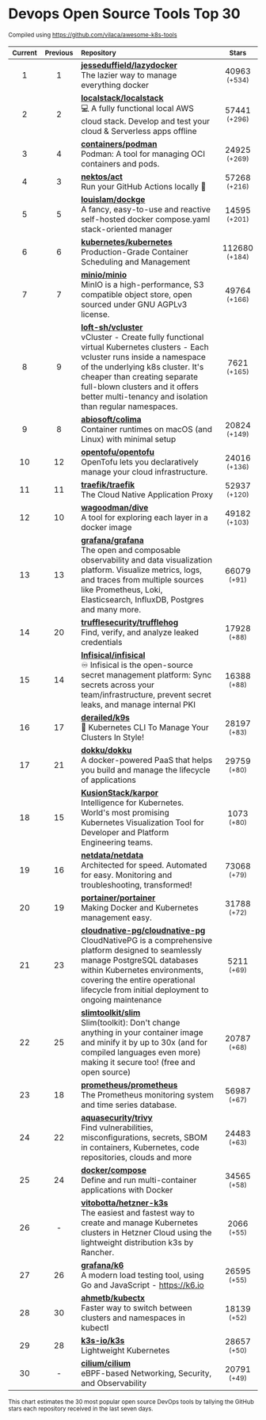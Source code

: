 # Devops Open Source Tools Top 30
<sup>Compiled using https://github.com/vilaca/awesome-k8s-tools</sup>
<div align="center">

|<sub>Current</sub>|<sub>Previous</sub>|<sub>Repository</sub>|<sub>Stars</sub>|
|:---:|:---:|:---|:---:|
|1|1|[**jesseduffield/lazydocker**](https://github.com/jesseduffield/lazydocker)<br/>The lazier way to manage everything docker|40963 <sup>(+534)</sup>|
|2|2|[**localstack/localstack**](https://github.com/localstack/localstack)<br/>💻 A fully functional local AWS cloud stack. Develop and test your cloud & Serverless apps offline|57441 <sup>(+296)</sup>|
|3|4|[**containers/podman**](https://github.com/containers/podman)<br/>Podman: A tool for managing OCI containers and pods.|24925 <sup>(+269)</sup>|
|4|3|[**nektos/act**](https://github.com/nektos/act)<br/>Run your GitHub Actions locally 🚀|57268 <sup>(+216)</sup>|
|5|5|[**louislam/dockge**](https://github.com/louislam/dockge)<br/>A fancy, easy-to-use and reactive self-hosted docker compose.yaml stack-oriented manager|14595 <sup>(+201)</sup>|
|6|6|[**kubernetes/kubernetes**](https://github.com/kubernetes/kubernetes)<br/>Production-Grade Container Scheduling and Management|112680 <sup>(+184)</sup>|
|7|7|[**minio/minio**](https://github.com/minio/minio)<br/>MinIO is a high-performance, S3 compatible object store, open sourced under GNU AGPLv3 license.|49764 <sup>(+166)</sup>|
|8|9|[**loft-sh/vcluster**](https://github.com/loft-sh/vcluster)<br/>vCluster - Create fully functional virtual Kubernetes clusters - Each vcluster runs inside a namespace of the underlying k8s cluster. It's cheaper than creating separate full-blown clusters and it offers better multi-tenancy and isolation than regular namespaces.|7621 <sup>(+165)</sup>|
|9|8|[**abiosoft/colima**](https://github.com/abiosoft/colima)<br/>Container runtimes on macOS (and Linux) with minimal setup|20824 <sup>(+149)</sup>|
|10|12|[**opentofu/opentofu**](https://github.com/opentofu/opentofu)<br/>OpenTofu lets you declaratively manage your cloud infrastructure.|24016 <sup>(+136)</sup>|
|11|11|[**traefik/traefik**](https://github.com/traefik/traefik)<br/>The Cloud Native Application Proxy|52937 <sup>(+120)</sup>|
|12|10|[**wagoodman/dive**](https://github.com/wagoodman/dive)<br/>A tool for exploring each layer in a docker image|49182 <sup>(+103)</sup>|
|13|13|[**grafana/grafana**](https://github.com/grafana/grafana)<br/>The open and composable observability and data visualization platform. Visualize metrics, logs, and traces from multiple sources like Prometheus, Loki, Elasticsearch, InfluxDB, Postgres and many more. |66079 <sup>(+91)</sup>|
|14|20|[**trufflesecurity/trufflehog**](https://github.com/trufflesecurity/trufflehog)<br/>Find, verify, and analyze leaked credentials|17928 <sup>(+88)</sup>|
|15|14|[**Infisical/infisical**](https://github.com/Infisical/infisical)<br/>♾ Infisical is the open-source secret management platform: Sync secrets across your team/infrastructure, prevent secret leaks, and manage internal PKI|16388 <sup>(+88)</sup>|
|16|17|[**derailed/k9s**](https://github.com/derailed/k9s)<br/>🐶 Kubernetes CLI To Manage Your Clusters In Style!|28197 <sup>(+83)</sup>|
|17|21|[**dokku/dokku**](https://github.com/dokku/dokku)<br/>A docker-powered PaaS that helps you build and manage the lifecycle of applications|29759 <sup>(+80)</sup>|
|18|15|[**KusionStack/karpor**](https://github.com/KusionStack/karpor)<br/>Intelligence for Kubernetes. World's most promising Kubernetes Visualization Tool for Developer and Platform Engineering teams. |1073 <sup>(+80)</sup>|
|19|16|[**netdata/netdata**](https://github.com/netdata/netdata)<br/>Architected for speed. Automated for easy. Monitoring and troubleshooting, transformed!|73068 <sup>(+79)</sup>|
|20|19|[**portainer/portainer**](https://github.com/portainer/portainer)<br/>Making Docker and Kubernetes management easy.|31788 <sup>(+72)</sup>|
|21|23|[**cloudnative-pg/cloudnative-pg**](https://github.com/cloudnative-pg/cloudnative-pg)<br/>CloudNativePG is a comprehensive platform designed to seamlessly manage PostgreSQL databases within Kubernetes environments, covering the entire operational lifecycle from initial deployment to ongoing maintenance|5211 <sup>(+69)</sup>|
|22|25|[**slimtoolkit/slim**](https://github.com/slimtoolkit/slim)<br/>Slim(toolkit): Don't change anything in your container image and minify it by up to 30x (and for compiled languages even more) making it secure too! (free and open source)|20787 <sup>(+68)</sup>|
|23|18|[**prometheus/prometheus**](https://github.com/prometheus/prometheus)<br/>The Prometheus monitoring system and time series database.|56987 <sup>(+67)</sup>|
|24|22|[**aquasecurity/trivy**](https://github.com/aquasecurity/trivy)<br/>Find vulnerabilities, misconfigurations, secrets, SBOM in containers, Kubernetes, code repositories, clouds and more|24483 <sup>(+63)</sup>|
|25|24|[**docker/compose**](https://github.com/docker/compose)<br/>Define and run multi-container applications with Docker|34565 <sup>(+58)</sup>|
|26|-|[**vitobotta/hetzner-k3s**](https://github.com/vitobotta/hetzner-k3s)<br/>The easiest and fastest way to create and manage Kubernetes clusters in Hetzner Cloud using the lightweight distribution k3s by Rancher.|2066 <sup>(+55)</sup>|
|27|26|[**grafana/k6**](https://github.com/grafana/k6)<br/>A modern load testing tool, using Go and JavaScript - https://k6.io|26595 <sup>(+55)</sup>|
|28|30|[**ahmetb/kubectx**](https://github.com/ahmetb/kubectx)<br/>Faster way to switch between clusters and namespaces in kubectl|18139 <sup>(+52)</sup>|
|29|28|[**k3s-io/k3s**](https://github.com/k3s-io/k3s)<br/>Lightweight Kubernetes|28657 <sup>(+50)</sup>|
|30|-|[**cilium/cilium**](https://github.com/cilium/cilium)<br/>eBPF-based Networking, Security, and Observability|20791 <sup>(+49)</sup>|


</div>

<sub>This chart estimates the 30 most popular open source DevOps tools by tallying the GitHub stars each repository received in the last seven days.</sub>
